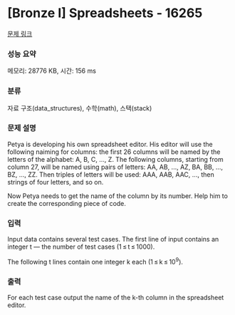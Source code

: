 # [Bronze I] Spreadsheets - 16265 

[문제 링크](https://www.acmicpc.net/problem/16265) 

### 성능 요약

메모리: 28776 KB, 시간: 156 ms

### 분류

자료 구조(data_structures), 수학(math), 스택(stack)

### 문제 설명

<p>Petya is developing his own spreadsheet editor. His editor will use the following naiming for columns: the first 26 columns will be named by the letters of the alphabet: A, B, C, ..., Z. The following columns, starting from column 27, will be named using pairs of letters: AA, AB, ..., AZ, BA, BB, ..., BZ, ..., ZZ. Then triples of letters will be used: AAA, AAB, AAC, ..., then strings of four letters, and so on.</p>

<p>Now Petya needs to get the name of the column by its number. Help him to create the corresponding piece of code.</p>

### 입력 

 <p>Input data contains several test cases. The first line of input contains an integer t — the number of test cases (1 ≤ t ≤ 1000).</p>

<p>The following t lines contain one integer k each (1 ≤ k ≤ 10<sup>9</sup>).</p>

### 출력 

 <p>For each test case output the name of the k-th column in the spreadsheet editor.</p>

